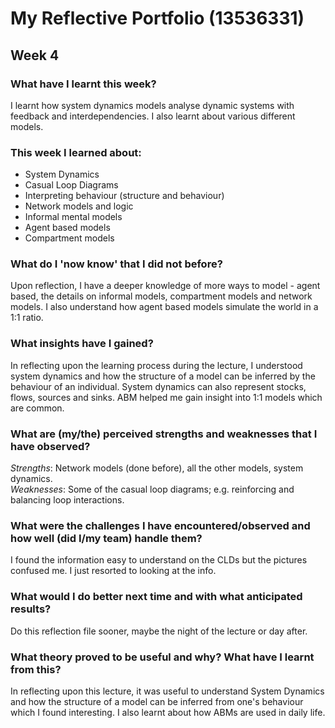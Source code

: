 # My Reflective Portfolio (13536331)
## Week 4
### What have I learnt this week?
I learnt how system dynamics models analyse dynamic systems with feedback and interdependencies. I also learnt about various different models.

### This week I learned about:
 - System Dynamics
 - Casual Loop Diagrams 
 - Interpreting behaviour (structure and behaviour)
 - Network models and logic
 - Informal mental models
 - Agent based models
 - Compartment models
 
### What do I 'now know' that I did not before?
Upon reflection, I have a deeper knowledge of more ways to model - agent based, the details on informal models, compartment models and network models. I also understand how
agent based models simulate the world in a 1:1 ratio.

### What insights have I gained?
In reflecting upon the learning process during the lecture, I understood system dynamics and how the structure of a model can be inferred by the behaviour of an individual.
System dynamics can also represent stocks, flows, sources and sinks. ABM helped me gain insight into 1:1 models which are common.

### What are (my/the) perceived strengths and weaknesses that I have observed?
*Strengths*: Network models (done before), all the other models, system dynamics.  
*Weaknesses*: Some of the casual loop diagrams; e.g. reinforcing and balancing loop interactions.

### What were the challenges I have encountered/observed and how well (did I/my team) handle them?
I found the information easy to understand on the CLDs but the pictures confused me. I just resorted to looking at the info.

### What would I do better next time and with what anticipated results?
Do this reflection file sooner, maybe the night of the lecture or day after.

### What theory proved to be useful and why? What have I learnt from this?
In reflecting upon this lecture, it was useful to understand System Dynamics and how the structure of a model can be inferred from one's behaviour which I found interesting.
I also learnt about how ABMs are used in daily life.
